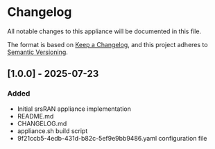# Changelog

All notable changes to this appliance will be documented in this file.

The format is based on [Keep a Changelog](https://keepachangelog.com/en/1.1.0/),
and this project adheres to [Semantic Versioning](https://semver.org/spec/v2.0.0.html).

## [1.0.0] - 2025-07-23

### Added

- Initial srsRAN appliance implementation
- README.md
- CHANGELOG.md
- appliance.sh build script
- 9f21ccb5-4edb-431d-b82c-5ef9e9bb9486.yaml configuration file